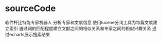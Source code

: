 # sourceCode
软件杯比特能专家机器人
分析专家和文献信息
使用lucene分词工具为每篇文献建立索引 
通过词的匹配程度建立文献之间的相似关系和专家之间的相似兴趣关系
通过echarts展示搜索结果
